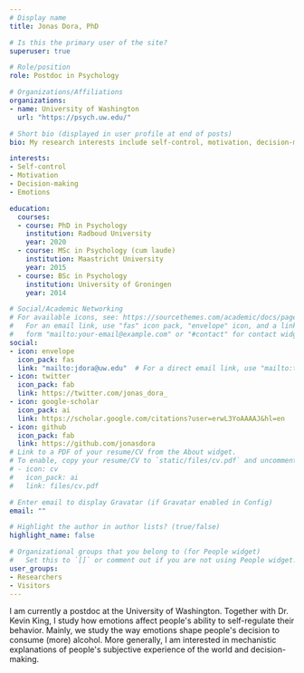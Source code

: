 ```yaml
---
# Display name
title: Jonas Dora, PhD

# Is this the primary user of the site?
superuser: true

# Role/position
role: Postdoc in Psychology

# Organizations/Affiliations
organizations:
- name: University of Washington
  url: "https://psych.uw.edu/"

# Short bio (displayed in user profile at end of posts)
bio: My research interests include self-control, motivation, decision-making, and emotions.

interests:
- Self-control
- Motivation
- Decision-making
- Emotions

education:
  courses:
  - course: PhD in Psychology
    institution: Radboud University
    year: 2020
  - course: MSc in Psychology (cum laude)
    institution: Maastricht University
    year: 2015
  - course: BSc in Psychology
    institution: University of Groningen
    year: 2014

# Social/Academic Networking
# For available icons, see: https://sourcethemes.com/academic/docs/page-builder/#icons
#   For an email link, use "fas" icon pack, "envelope" icon, and a link in the
#   form "mailto:your-email@example.com" or "#contact" for contact widget.
social:
- icon: envelope
  icon_pack: fas
  link: "mailto:jdora@uw.edu"  # For a direct email link, use "mailto:test@example.org".
- icon: twitter
  icon_pack: fab
  link: https://twitter.com/jonas_dora_
- icon: google-scholar
  icon_pack: ai
  link: https://scholar.google.com/citations?user=erwL3YoAAAAJ&hl=en
- icon: github
  icon_pack: fab
  link: https://github.com/jonasdora
# Link to a PDF of your resume/CV from the About widget.
# To enable, copy your resume/CV to `static/files/cv.pdf` and uncomment the lines below.
# - icon: cv
#   icon_pack: ai
#   link: files/cv.pdf

# Enter email to display Gravatar (if Gravatar enabled in Config)
email: ""

# Highlight the author in author lists? (true/false)
highlight_name: false

# Organizational groups that you belong to (for People widget)
#   Set this to `[]` or comment out if you are not using People widget.
user_groups:
- Researchers
- Visitors
---
```


I am currently a postdoc at the University of Washington. Together with Dr. Kevin King, I study how emotions affect people's ability to self-regulate their behavior. Mainly, we study the way emotions shape people's decision to consume (more) alcohol. More generally, I am interested in mechanistic explanations of people's subjective experience of the world and decision-making.